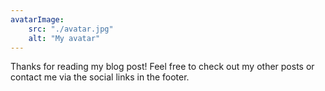 ```yaml
---
avatarImage:
    src: "./avatar.jpg"
    alt: "My avatar"
---
```

Thanks for reading my blog post! Feel free to check out my other posts or contact me via the social links in the footer.